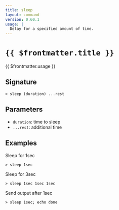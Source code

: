 ```yaml
---
title: sleep
layout: command
version: 0.60.1
usage: |
  Delay for a specified amount of time.
---
```


# `{{ $frontmatter.title }}`

<div style='white-space: pre-wrap;'>{{ $frontmatter.usage }}</div>

## Signature

```> sleep (duration) ...rest```

## Parameters

 -  `duration`: time to sleep
 -  `...rest`: additional time

## Examples

Sleep for 1sec
```shell
> sleep 1sec
```

Sleep for 3sec
```shell
> sleep 1sec 1sec 1sec
```

Send output after 1sec
```shell
> sleep 1sec; echo done
```
